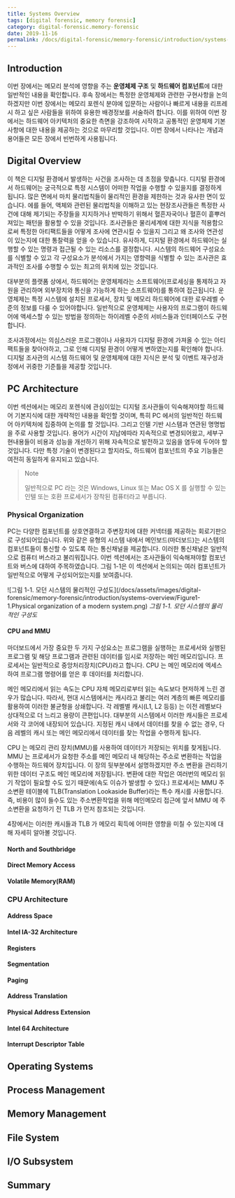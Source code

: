 ```yaml
---
title: Systems Overview
tags: [digital forensic, memory forensic]
category: digital-forensic.memory-forensic
date: 2019-11-16
permalink: /docs/digital-forensic/memory-forensic/introduction/systems-overview
---
```


## Introduction
이번 장에서는 메모리 분석에 영향을 주는 **운영체제 구조** 및 **하드웨어 컴포넌트**에 대한 일반적인 내용을 확인합니다. 후속 장에서는 특정한 운영체제와 관련한 구현사항을 논의하겠지만 이번 장에서는 메모리 포렌식 분야에 입문하는 사람이나 빠르게 내용을 리프레시 하고 싶은 사람들을 위하여 유용한 배경정보를 서술하려 합니다. 이를 위하여 이번 장에서는 하드웨어 아키텍처의 중요한 측면을 강조하여 시작하고 공통적인 운영체제 기본사항에 대한 내용을 제공하는 것으로 마무리할 것입니다. 이번 장에서 나타나는 개념과 용어들은 모든 장에서 빈번하게 사용됩니다.

<!--more-->

## Digital Overview
이 책은 디지털 환경에서 발생하는 사건을 조사하는 데 초점을 맞춥니다. 디지털 환경에서 하드웨어는 궁극적으로 특정 시스템이 어떠한 작업을 수행할 수 있을지를 결정하게 됩니다. 많은 면에서 마치 물리법칙들이 물리적인 환경을 제한하는 것과 유사한 면이 있습니다. 에를 들어, 액체와 관련된 물리법칙을 이해하고 있는 현장조사관들은 특정한 사건에 대해 제기되는 주장들을 지지하거나 반박하기 위해서 혈흔자국이나 혈흔이 흩뿌러져있는 패턴을 활용할 수 있을 것입니다. 조사관들은 물리세계에 대한 지식을 적용함으로써 특정한 아티팩트들을 어떻게 조사에 연관시킬 수 있을지 그리고 왜 조사와 연관성이 있는지에 대한 통찰력을 얻을 수 있습니다. 유사하게, 디지털 환경에서 하드웨어는 실행할 수 있는 명령과 접근될 수 있는 리소스를 결정합니다. 시스템의 하드웨어 구성요소를 식별할 수 있고 각 구성요소가 분석에서 가지는 영향력을 식별할 수 있는 조사관은 효과적인 조사를 수행할 수 있는 최고의 위치에 있는 것입니다.

대부분의 플랫폼 상에서, 하드웨어는 운영체제라는 소프트웨어(프로세싱을 통제하고 자원을 관리하며 외부장치와 통신을 가능하게 하는 소프트웨어)를 통하여 접근됩니다. 운영체제는 특정 시스템에 설치된 프로세서, 장치 및 메모리 하드웨어에 대한 로우레벨 수준의 정보를 다룰 수 있어야합니다. 일반적으로 운영체제는 사용자의 프로그램이 하드웨어에 액세스할 수 있는 방법을 정의하는 하이레벨 수준의 서비스들과 인터페이스도 구현합니다.

조사과정에서는 의심스러운 프로그램이나 사용자가 디지털 환경에 가져올 수 있는 아티팩트들을 찾아야하고, 그로 인해 디지털 환경이 어떻게 변하였는지를 확인해야 합니다. 디지털 조사관의 시스템 하드웨어 및 운영체제에 대한 지식은 분석 및 이벤트 재구성과정에서 귀중한 기준틀을 제공할 것입니다.

## PC Architecture
이번 섹션에서는 메모리 포렌식에 관심이있는 디지털 조사관들이 익숙해져야할 하드웨어 기본지식에 대한 개략적인 내용을 확인할 것이며, 특히 PC 에서의 일반적인 하드웨어 아키텍처에 집중하여 논의를 할 것입니다. 그리고 인텔 기반 시스템과 연관된 명명법을 주로 사용할 것입니다. 용어가 시간이 지남에따라 지속적으로 변경되어왔고, 세부구현내용들이 비용과 성능을 개선하기 위해 자속적으로 발전하고 있음을 염두에 두어야 할 것입니다. 다만 특정 기술이 변경된다고 할지라도, 하드웨어 컴포넌트의 주요 기능들은 여전히 동일하게 유지되고 있습니다.

> Note
>
> 일반적으로 PC 라는 것은 Windows, Linux 또는 Mac OS X 를 실행할 수 있는 인텔 또는 호환 프로세서가 장착된 컴퓨터라고 부릅니다.

### Physical Organization
PC는 다양한 컴포넌트를 상호연결하고 주변장치에 대한 커넥터를 제공하는 회로기판으로 구성되어있습니다. 위와 같은 유형의 시스템 내에서 메인보드(마더보드)는 시스템의 컴포넌트들이 통신할 수 있도록 하는 통신채널을 제공합니다. 이러한 통신채널은 일반적으로 컴퓨터 버스라고 불리워집니다. 이번 섹션에서는 조사관들이 익숙해져야할 컴포넌트와 버스에 대하여 주목하였습니다. 그림 1-1은 이 섹션에서 논의되는 여러 컴포넌트가 일반적으로 어떻게 구성되어있는지를 보여줍니다.

![그림 1-1. 모던 시스템의 물리적인 구성도](/docs/assets/images/digital-forensic/memory-forensic/introduction/systems-overview/Figure1-1.Physical organization of a modern system.png)
*그림 1-1. 모던 시스템의 물리적인 구성도*

#### CPU and MMU
마더보드에서 가장 중요한 두 가지 구성요소는 프로그램을 실행하는 프로세서와 실행된 프로그램 및 해당 프로그램과 관련된 데이터를 임시로 저장하는 메인 메모리입니다. 프로세서는 일반적으로 중앙처리장치(CPU)라고 합니다. CPU 는 메인 메모리에 엑세스하여 프로그램 명령어를 얻은 후 데이터를 처리합니다.

메인 메모리에서 읽는 속도는 CPU 자체 메모리로부터 읽는 속도보다 현저하게 느린 경우가 많습니다. 따라서, 현대 시스템에서는 캐시라고 불리는 여러 계층의 빠른 메모리를 활용하여 이러한 불균형을 상쇄합니다. 각 레벨별 캐시(L1, L2 등등) 는 이전 레벨보다 상대적으로 더 느리고 용량이 큰편입니다. 대부분의 시스템에서 이러한 캐시들은 프로세서와 각 코어에 내장되어 있습니다. 지정된 캐시 내에서 데이터를 찾을 수 없는 경우, 다음 레벨의 캐시 또는 메인 메모리에서 데이터를 찾는 작업을 수행하게 됩니다.

CPU 는 메모리 관리 장치(MMU)를 사용하여 데이터가 저장되는 위치를 찾게됩니다. MMU 는 프로세서가 요청한 주소를 메인 메모리 내 해당하는 주소로 변환하는 작업을 수행하는 하드웨어 장치입니다. 이 장의 뒷부분에서 설명하겠지만 주소 변환을 관리하기 위한 데이터 구조도 메인 메모리에 저장됩니다. 변환에 대한 작업은 여러번의 메모리 읽기 작업이 필요할 수도 있기 때문에(속도 이슈가 발생할 수 있다.) 프로세서는 MMU 주소변환 테이블에 TLB(Translation Lookaside Buffer)라는 특수 캐시를 사용합니다. 즉, 비용이 많이 들수도 있는 주소변환작업을 위해 메인메모리 접근에 앞서 MMU 에 주소변환을 요청하기 전 TLB 가 먼저 참조되는 것입니다.

4장에서는 이러한 캐시들과 TLB 가 메모리 획득에 어떠한 영향을 미칠 수 있는지에 대해 자세히 알아볼 것입니다.

#### North and Southbridge
#### Direct Memory Access
#### Volatile Memory(RAM)

### CPU Architecture
#### Address Space
#### Intel IA-32 Architecture
#### Registers
#### Segmentation
#### Paging
#### Address Translation
#### Physical Address Extension
#### Intel 64 Architecture
#### Interrupt Descriptor Table

## Operating Systems

## Process Management

## Memory Management

## File System

## I/O Subsystem

## Summary

